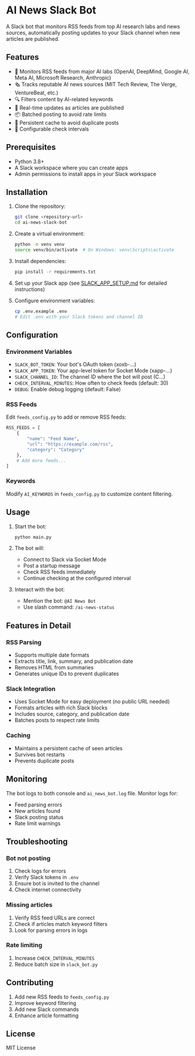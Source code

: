 # AI News Slack Bot

A Slack bot that monitors RSS feeds from top AI research labs and news sources, automatically posting updates to your Slack channel when new articles are published.

## Features

- 📰 Monitors RSS feeds from major AI labs (OpenAI, DeepMind, Google AI, Meta AI, Microsoft Research, Anthropic)
- 🗞️ Tracks reputable AI news sources (MIT Tech Review, The Verge, VentureBeat, etc.)
- 🔍 Filters content by AI-related keywords
- 🚀 Real-time updates as articles are published
- 📦 Batched posting to avoid rate limits
- 💾 Persistent cache to avoid duplicate posts
- 🔧 Configurable check intervals

## Prerequisites

- Python 3.8+
- A Slack workspace where you can create apps
- Admin permissions to install apps in your Slack workspace

## Installation

1. Clone the repository:
   ```bash
   git clone <repository-url>
   cd ai-news-slack-bot
   ```

2. Create a virtual environment:
   ```bash
   python -m venv venv
   source venv/bin/activate  # On Windows: venv\Scripts\activate
   ```

3. Install dependencies:
   ```bash
   pip install -r requirements.txt
   ```

4. Set up your Slack app (see [SLACK_APP_SETUP.md](SLACK_APP_SETUP.md) for detailed instructions)

5. Configure environment variables:
   ```bash
   cp .env.example .env
   # Edit .env with your Slack tokens and channel ID
   ```

## Configuration

### Environment Variables

- `SLACK_BOT_TOKEN`: Your bot's OAuth token (xoxb-...)
- `SLACK_APP_TOKEN`: Your app-level token for Socket Mode (xapp-...)
- `SLACK_CHANNEL_ID`: The channel ID where the bot will post (C...)
- `CHECK_INTERVAL_MINUTES`: How often to check feeds (default: 30)
- `DEBUG`: Enable debug logging (default: False)

### RSS Feeds

Edit `feeds_config.py` to add or remove RSS feeds:

```python
RSS_FEEDS = [
    {
        "name": "Feed Name",
        "url": "https://example.com/rss",
        "category": "Category"
    },
    # Add more feeds...
]
```

### Keywords

Modify `AI_KEYWORDS` in `feeds_config.py` to customize content filtering.

## Usage

1. Start the bot:
   ```bash
   python main.py
   ```

2. The bot will:
   - Connect to Slack via Socket Mode
   - Post a startup message
   - Check RSS feeds immediately
   - Continue checking at the configured interval

3. Interact with the bot:
   - Mention the bot: `@AI News Bot`
   - Use slash command: `/ai-news-status`

## Features in Detail

### RSS Parsing
- Supports multiple date formats
- Extracts title, link, summary, and publication date
- Removes HTML from summaries
- Generates unique IDs to prevent duplicates

### Slack Integration
- Uses Socket Mode for easy deployment (no public URL needed)
- Formats articles with rich Slack blocks
- Includes source, category, and publication date
- Batches posts to respect rate limits

### Caching
- Maintains a persistent cache of seen articles
- Survives bot restarts
- Prevents duplicate posts

## Monitoring

The bot logs to both console and `ai_news_bot.log` file. Monitor logs for:
- Feed parsing errors
- New articles found
- Slack posting status
- Rate limit warnings

## Troubleshooting

### Bot not posting
1. Check logs for errors
2. Verify Slack tokens in `.env`
3. Ensure bot is invited to the channel
4. Check internet connectivity

### Missing articles
1. Verify RSS feed URLs are correct
2. Check if articles match keyword filters
3. Look for parsing errors in logs

### Rate limiting
1. Increase `CHECK_INTERVAL_MINUTES`
2. Reduce batch size in `slack_bot.py`

## Contributing

1. Add new RSS feeds to `feeds_config.py`
2. Improve keyword filtering
3. Add new Slack commands
4. Enhance article formatting

## License

MIT License